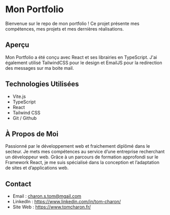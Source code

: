 # Mon Portfolio

Bienvenue sur le repo de mon portfolio ! Ce projet présente mes compétences, mes projets et mes dernières réalisations.

## Aperçu

Mon Portfolio a été conçu avec React et ses librairies en TypeScript. J'ai également utilisé TailwindCSS pour le design et EmailJS pour la redirection des messages sur ma boite mail.

## Technologies Utilisées

- Vite.js
- TypeScript
- React
- Tailwind CSS
- Git / Github

## À Propos de Moi

Passionné par le développement web et fraichement diplômé dans le secteur. Je mets mes compétences au service d’une entreprise recherchant un développeur web. Grâce à un parcours de formation approfondi sur le Framework React, je me suis spécialisé dans la conception et l’adaptation de sites et d’applications web.

## Contact

- Email : charon.s.tom@mgail.com
- LinkedIn : https://www.linkedin.com/in/tom-charon/
- Site Web : https://www.tomcharon.fr/
